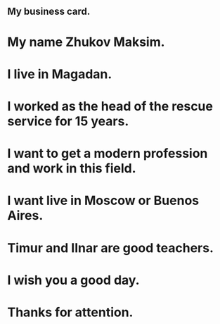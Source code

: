 ## My business card.

# My name Zhukov Maksim.

# I live in Magadan.

# I worked as the head of the rescue service for 15 years. 

# I want to get a modern profession and work in this field.

# I want live in Moscow or Buenos Aires. 

# Timur and Ilnar are good teachers.

# I wish you a good day.

# Thanks for attention.
